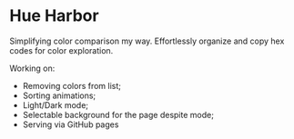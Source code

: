 # Hue Harbor
Simplifying color comparison my way. Effortlessly organize and copy hex codes for color exploration. 

Working on:

- Removing colors from list;
- Sorting animations;
- Light/Dark mode;
- Selectable background for the page despite mode;
- Serving via GitHub pages
